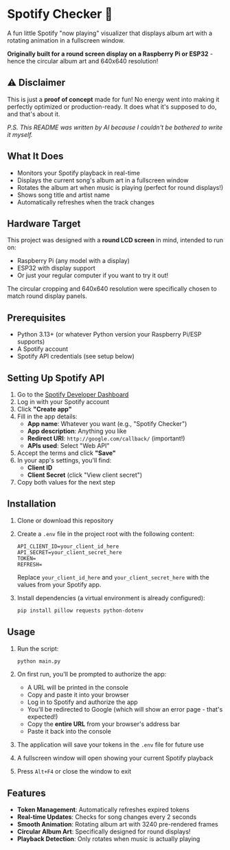 # Spotify Checker 🎵

A fun little Spotify "now playing" visualizer that displays album art with a rotating animation in a fullscreen window.

**Originally built for a round screen display on a Raspberry Pi or ESP32** - hence the circular album art and 640x640 resolution!

## ⚠️ Disclaimer

This is just a **proof of concept** made for fun! No energy went into making it perfectly optimized or production-ready. It does what it's supposed to do, and that's about it. 

*P.S. This README was written by AI because I couldn't be bothered to write it myself.* 

## What It Does

- Monitors your Spotify playback in real-time
- Displays the current song's album art in a fullscreen window
- Rotates the album art when music is playing (perfect for round displays!)
- Shows song title and artist name
- Automatically refreshes when the track changes

## Hardware Target

This project was designed with a **round LCD screen** in mind, intended to run on:
- Raspberry Pi (any model with a display)
- ESP32 with display support
- Or just your regular computer if you want to try it out!

The circular cropping and 640x640 resolution were specifically chosen to match round display panels.

## Prerequisites

- Python 3.13+ (or whatever Python version your Raspberry Pi/ESP supports)
- A Spotify account
- Spotify API credentials (see setup below)

## Setting Up Spotify API

1. Go to the [Spotify Developer Dashboard](https://developer.spotify.com/dashboard)
2. Log in with your Spotify account
3. Click **"Create app"**
4. Fill in the app details:
   - **App name**: Whatever you want (e.g., "Spotify Checker")
   - **App description**: Anything you like
   - **Redirect URI**: `http://google.com/callback/` (important!)
   - **APIs used**: Select "Web API"
5. Accept the terms and click **"Save"**
6. In your app's settings, you'll find:
   - **Client ID**
   - **Client Secret** (click "View client secret")
7. Copy both values for the next step

## Installation

1. Clone or download this repository

2. Create a `.env` file in the project root with the following content:
   ```
   API_CLIENT_ID=your_client_id_here
   API_SECRET=your_client_secret_here
   TOKEN=
   REFRESH=
   ```
   Replace `your_client_id_here` and `your_client_secret_here` with the values from your Spotify app.

3. Install dependencies (a virtual environment is already configured):
   ```bash
   pip install pillow requests python-dotenv
   ```

## Usage

1. Run the script:
   ```bash
   python main.py
   ```

2. On first run, you'll be prompted to authorize the app:
   - A URL will be printed in the console
   - Copy and paste it into your browser
   - Log in to Spotify and authorize the app
   - You'll be redirected to Google (which will show an error page - that's expected!)
   - Copy the **entire URL** from your browser's address bar
   - Paste it back into the console

3. The application will save your tokens in the `.env` file for future use

4. A fullscreen window will open showing your current Spotify playback

5. Press `Alt+F4` or close the window to exit

## Features

- **Token Management**: Automatically refreshes expired tokens
- **Real-time Updates**: Checks for song changes every 2 seconds
- **Smooth Animation**: Rotating album art with 3240 pre-rendered frames
- **Circular Album Art**: Specifically designed for round displays!
- **Playback Detection**: Only rotates when music is actually playing
